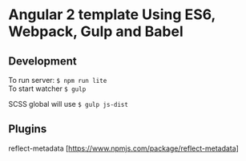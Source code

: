# Angular 2 template Using ES6, Webpack, Gulp and Babel

## Development
To run server: `$ npm run lite`  
To start watcher `$ gulp`  
  
SCSS global will use `$ gulp js-dist`

## Plugins
reflect-metadata [https://www.npmjs.com/package/reflect-metadata]


